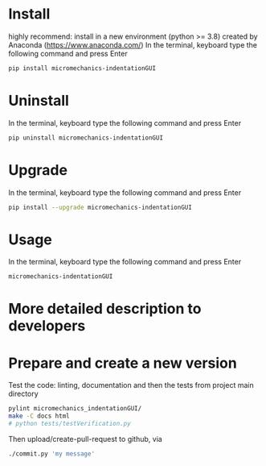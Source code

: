 # Install
highly recommend: install in a new environment (python >= 3.8) created by Anaconda (https://www.anaconda.com/)
In the terminal, keyboard type the following command and press Enter
``` bash
pip install micromechanics-indentationGUI
```
# Uninstall
In the terminal, keyboard type the following command and press Enter
``` bash
pip uninstall micromechanics-indentationGUI
```
# Upgrade
In the terminal, keyboard type the following command and press Enter
``` bash
pip install --upgrade micromechanics-indentationGUI
```
# Usage
In the terminal, keyboard type the following command and press Enter
``` bash
micromechanics-indentationGUI
``` 

# More detailed description to developers

# Prepare and create a new version
Test the code: linting, documentation and then the tests from project main directory
``` bash
pylint micromechanics_indentationGUI/
make -C docs html
# python tests/testVerification.py
```

Then upload/create-pull-request to github, via
``` bash
./commit.py 'my message'
```
